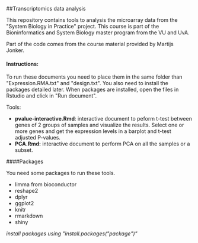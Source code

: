 ##Transcriptomics data analysis

This repository contains tools to analysis the microarray data from the "System Biology in Practice" project. This course is part of the Bioninformatics and System Biology master program from the VU and UvA. 

Part of the code comes from the course material provided by Martijs Jonker.

#### Instructions:
To run these documents you need to place them in the same folder than "Expression.RMA.txt" and "design.txt". You also need to install the packages detailed later. When packages are installed, open the files in Rstudio and click in "Run document". 

Tools:

+ **pvalue-interactive.Rmd**: interactive document to peform t-test between genes of 2 groups of samples and visualize the results. Select one or more genes and get the expression levels in a barplot and t-test adjusted P-values.
+ **PCA.Rmd:** interactive document to perform PCA on all the samples or a subset. 


####Packages

You need some packages to run these tools.

+ limma from bioconductor
+ reshape2
+ dplyr
+ ggplot2
+ knitr
+ rmarkdown
+ shiny

*install packages using "install.packages("package")"*